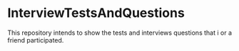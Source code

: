 InterviewTestsAndQuestions
==========================

This repository intends to show the tests and interviews questions that i or a friend participated.
